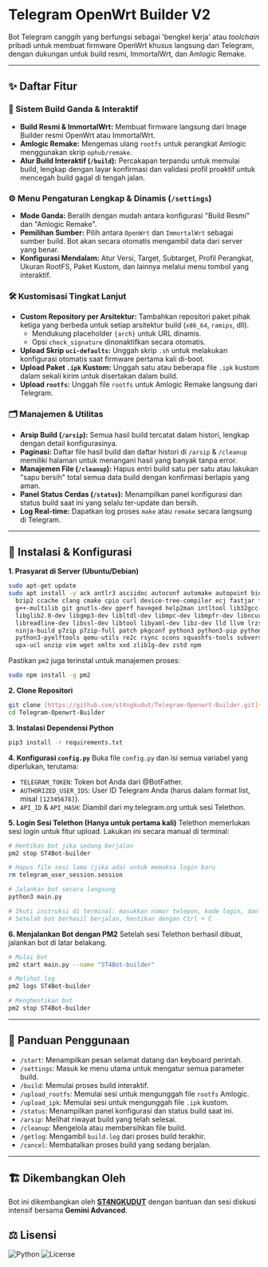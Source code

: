 # Telegram OpenWrt Builder V2

Bot Telegram canggih yang berfungsi sebagai 'bengkel kerja' atau *toolchain* pribadi untuk membuat firmware OpenWrt khusus langsung dari Telegram, dengan dukungan untuk build resmi, ImmortalWrt, dan Amlogic Remake.


---

## ✨ Daftar Fitur

### 🤖 Sistem Build Ganda & Interaktif
- **Build Resmi & ImmortalWrt:** Membuat firmware langsung dari Image Builder resmi OpenWrt atau ImmortalWrt.
- **Amlogic Remake:** Mengemas ulang `rootfs` untuk perangkat Amlogic menggunakan skrip `ophub/remake`.
- **Alur Build Interaktif (`/build`):** Percakapan terpandu untuk memulai build, lengkap dengan layar konfirmasi dan validasi profil proaktif untuk mencegah build gagal di tengah jalan.

### ⚙️ Menu Pengaturan Lengkap & Dinamis (`/settings`)
- **Mode Ganda:** Beralih dengan mudah antara konfigurasi "Build Resmi" dan "Amlogic Remake".
- **Pemilihan Sumber:** Pilih antara `OpenWrt` dan `ImmortalWrt` sebagai sumber build. Bot akan secara otomatis mengambil data dari server yang benar.
- **Konfigurasi Mendalam:** Atur Versi, Target, Subtarget, Profil Perangkat, Ukuran RootFS, Paket Kustom, dan lainnya melalui menu tombol yang interaktif.

### 🛠️ Kustomisasi Tingkat Lanjut
- **Custom Repository per Arsitektur:** Tambahkan repositori paket pihak ketiga yang berbeda untuk setiap arsitektur build (`x86_64`, `ramips`, dll).
  - Mendukung placeholder `{arch}` untuk URL dinamis.
  - Opsi `check_signature` dinonaktifkan secara otomatis.
- **Upload Skrip `uci-defaults`:** Unggah skrip `.sh` untuk melakukan konfigurasi otomatis saat firmware pertama kali di-boot.
- **Upload Paket `.ipk` Kustom:** Unggah satu atau beberapa file `.ipk` kustom dalam sekali kirim untuk disertakan dalam build.
- **Upload `rootfs`:** Unggah file `rootfs` untuk Amlogic Remake langsung dari Telegram.

### 🗂️ Manajemen & Utilitas
- **Arsip Build (`/arsip`):** Semua hasil build tercatat dalam histori, lengkap dengan detail konfigurasinya.
- **Paginasi:** Daftar file hasil build dan daftar histori di `/arsip` & `/cleanup` memiliki halaman untuk menangani hasil yang banyak tanpa error.
- **Manajemen File (`/cleanup`):** Hapus entri build satu per satu atau lakukan "sapu bersih" total semua data build dengan konfirmasi berlapis yang aman.
- **Panel Status Cerdas (`/status`):** Menampilkan panel konfigurasi dan status build saat ini yang selalu ter-update dan bersih.
- **Log Real-time:** Dapatkan log proses `make` atau `remake` secara langsung di Telegram.

---

## 🚀 Instalasi & Konfigurasi

**1. Prasyarat di Server (Ubuntu/Debian)**
```bash
sudo apt-get update
sudo apt install -y ack antlr3 asciidoc autoconf automake autopoint binutils bison build-essential \
  bzip2 ccache clang cmake cpio curl device-tree-compiler ecj fastjar flex gawk gettext gcc-multilib \
  g++-multilib git gnutls-dev gperf haveged help2man intltool lib32gcc-s1 libc6-dev-i386 libelf-dev \
  libglib2.0-dev libgmp3-dev libltdl-dev libmpc-dev libmpfr-dev libncurses-dev libpython3-dev \
  libreadline-dev libssl-dev libtool libyaml-dev libz-dev lld llvm lrzsz mkisofs msmtp nano \
  ninja-build p7zip p7zip-full patch pkgconf python3 python3-pip python3-ply python3-docutils \
  python3-pyelftools qemu-utils re2c rsync scons squashfs-tools subversion swig texinfo uglifyjs \
  upx-ucl unzip vim wget xmlto xxd zlib1g-dev zstd npm
```
Pastikan `pm2` juga terinstal untuk manajemen proses:
```bash
sudo npm install -g pm2
```

**2. Clone Repositori**
```bash
git clone [https://github.com/st4ngkudut/Telegram-Openwrt-Builder.git](https://github.com/st4ngkudut/Telegram-Openwrt-Builder.git)
cd Telegram-Openwrt-Builder
```

**3. Instalasi Dependensi Python**
```bash
pip3 install -r requirements.txt
```

**4. Konfigurasi `config.py`**
Buka file `config.py` dan isi semua variabel yang diperlukan, terutama:
- `TELEGRAM_TOKEN`: Token bot Anda dari @BotFather.
- `AUTHORIZED_USER_IDS`: User ID Telegram Anda (harus dalam format list, misal `[12345678]`).
- `API_ID` & `API_HASH`: Diambil dari my.telegram.org untuk sesi Telethon.

**5. Login Sesi Telethon (Hanya untuk pertama kali)**
Telethon memerlukan sesi login untuk fitur upload. Lakukan ini secara manual di terminal:
```bash
# Hentikan bot jika sedang berjalan
pm2 stop ST4Bot-builder

# Hapus file sesi lama (jika ada) untuk memaksa login baru
rm telegram_user_session.session

# Jalankan bot secara langsung
python3 main.py

# Ikuti instruksi di terminal: masukkan nomor telepon, kode login, dan password 2FA
# Setelah bot berhasil berjalan, hentikan dengan Ctrl + C
```

**6. Menjalankan Bot dengan PM2**
Setelah sesi Telethon berhasil dibuat, jalankan bot di latar belakang.
```bash
# Mulai bot
pm2 start main.py --name "ST4Bot-builder"

# Melihat log
pm2 logs ST4Bot-builder

# Menghentikan bot
pm2 stop ST4Bot-builder
```

---

## 📖 Panduan Penggunaan

- `/start`: Menampilkan pesan selamat datang dan keyboard perintah.
- `/settings`: Masuk ke menu utama untuk mengatur semua parameter build.
- `/build`: Memulai proses build interaktif.
- `/upload_rootfs`: Memulai sesi untuk mengunggah file `rootfs` Amlogic.
- `/upload_ipk`: Memulai sesi untuk mengunggah file `.ipk` kustom.
- `/status`: Menampilkan panel konfigurasi dan status build saat ini.
- `/arsip`: Melihat riwayat build yang telah selesai.
- `/cleanup`: Mengelola atau membersihkan file build.
- `/getlog`: Mengambil `build.log` dari proses build terakhir.
- `/cancel`: Membatalkan proses build yang sedang berjalan.

---

## 🏗️ Dikembangkan Oleh

Bot ini dikembangkan oleh **[ST4NGKUDUT](https://t.me/ST4NGKUDUT)** dengan bantuan dan sesi diskusi intensif bersama **Gemini Advanced**.

## ⚖️ Lisensi
![Python](https://img.shields.io/badge/Python-3.8%2B-blue.svg) ![License](https://img.shields.io/badge/License-MIT-green.svg)
